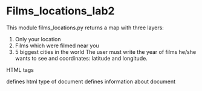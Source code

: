 # Films_locations_lab2
This module films_locations.py returns a map with three layers:
1)	Only your location
2)	Films which were filmed near you
3)	5 biggest cities in the world
The user must write the year of films he/she wants to see and coordinates: latitude and longitude.

 
HTML tags
<!DOCTYPE html> defines html type of document 
<head> defines information about document
<script> defines the script and links of document
<link> connection with document
<style> defines the style of the document
<meta> provides metadata about the HTML document
<div> defines a division or a section

The map gives us information about given location, shows it on the map. Also, it shows the nearest films which were filmed in given year. On the third layer we can see 5 biggest cities in the world on the map.

